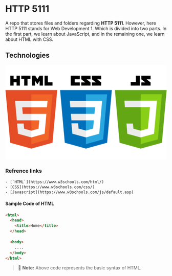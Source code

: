 # HTTP 5111

A repo that stores files and folders regarding **HTTP 5111**. However, here HTTP 5111 stands for Web Development 1. Which is divided into two parts. In the first part, we learn about JavaScript, and in the remaining one, we learn about HTML with CSS.

## Technologies

![HTML,CSS, Javascript](/_readme/tech.png)

### Refrence links

    - [`HTML`](https://www.w3schools.com/html/)
    - [CSS](https://www.w3schools.com/css/)
    - [Javascript](https://www.w3schools.com/js/default.asp)

#### Sample Code of HTML

```html
<html>
  <head>
    <title>Home</title>
  </head>

  <body>
    ....
  </body>
</html>
```

> :memo: **Note:** Above code represents the basic syntax of HTML.
